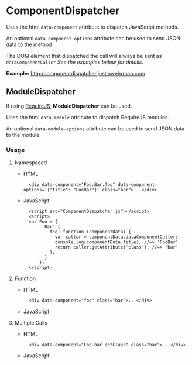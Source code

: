# ComponentDispatcher

Uses the html `data-component` attribute to dispatch JavaScript methods.

An optional `data-component-options` attribute can be used to send JSON data to the method

The DOM element that dispatched the call will always be sent as `dataComponentCaller`
*See the examples below for details.*

**Example:** <a href="http:/componentdispatcher.justinwehrman.com" target="_blank">http:/componentdispatcher.justinwehrman.com</a>

## ModuleDispatcher

If using <a href="http://requirejs.org/" target="_blank">RequireJS</a>, **ModuleDispatcher** can be used.

Uses the html `data-module` attribute to dispatch RequireJS modules.

An optional `data-module-options` attribute can be used to send JSON data to the module

### Usage

1. Namespaced
    * HTML

            <div data-component="Foo.Bar.foo" data-component-options='{"title": "FooBar"}' class="bar">...</div>

    * JavaScript

            <script src="ComponentDispatcher.js"></script>
            <script>
            var Foo = {
                  Bar: {
                    foo: function (componentData) {
                      var caller = componentData.dataComponentCaller;
                      console.log(componentData.title); //=> 'FooBar'
                      return caller.getAttribute('class'); //=> 'bar'
                    };
                  }
                };
            </script>

2. Function
    * HTML

            <div data-component="foo" class="bar">...</div>

    * JavaScript
            <script src="ComponentDispatcher.js"></script>
            <script>
            var foo = function () {
              var data = arguments[0];
              return data.dataComponentCaller.getAttribute('class'); //=> 'bar'
            };
            </script>

3. Multiple Calls
    * HTML

            <div data-component="Foo.bar getClass" class="bar">...</div>

    * JavaScript
            <script src="ComponentDispatcher.js"></script>
            <script>
            var Foo = {
                  bar: function (componentData) {
                    var caller = componentData.dataComponentCaller;
                    return caller.getAttribute('class'); //=> 'bar'
                  };
                },
                getClass = function () {
                  var data = arguments[0];
                  return data.dataComponentCaller.getAttribute('class'); //=> 'bar'
                };
            </script>
